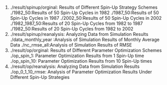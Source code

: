 1. ./result/spinup/orginal: Results of Different Spin-Up Strategy Schemes
   ./1982_50:Results of 50 Spin-Up Cycles in 1982
   ./1987_50:Results of 50 Spin-Up Cycles in 1987
   ./2002_50:Results of 50 Spin-Up Cycles in 2002
   ./1982_1987_50:Results of 20 Spin-Up Cycles from 1982 to 1987
   ./1982_50:Results of 20 Spin-Up Cycles from 1982 to 2002
2. ./result/spinup/reanalysis: Analyzing Data from Simulation Results
   ./data_monthly_year :Analysis of Simulation Results of Monthly Average  Data
   ./nc_rmse_all:Analysis of Simulation Results of RMSE
3. ./result/op/orginal: Results of Different Parameter Optimization Schemes 
   ./op_spin_1: Parameter Optimization Results from 1 Spin-Up time 
   ./op_spin_10: Parameter Optimization Results from 10 Spin-Up times
4. ./result/op/reanalysis: Analyzing Data from Simulation Results
   ./op_0_1_10_rmse: Analysis of Parameter Optimization Results Under Different Spin-Up Strategies

